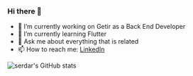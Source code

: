 ### Hi there 👋

- 🔭 I’m currently working on Getir as a Back End Developer
- 🌱 I’m currently learning Flutter
- 💬 Ask me about everything that is related 
- 📫 How to reach me: <a href="https://linkedin.com/in/eserdarguzel">LinkedIn</a>

![serdar's GitHub stats](https://github-readme-stats.vercel.app/api?username=serdargu&show_icons=true&theme=radical) <br>

<!--
**serdargu/serdargu** is a ✨ _special_ ✨ repository because its `README.md` (this file) appears on your GitHub profile.

Here are some ideas to get you started:

- 🔭 I’m currently working on ...
- 🌱 I’m currently learning ...
- 👯 I’m looking to collaborate on ...
- 🤔 I’m looking for help with ...
- 💬 Ask me about ...
- 📫 How to reach me: ...
- 😄 Pronouns: ...
- ⚡ Fun fact: ...
-->
